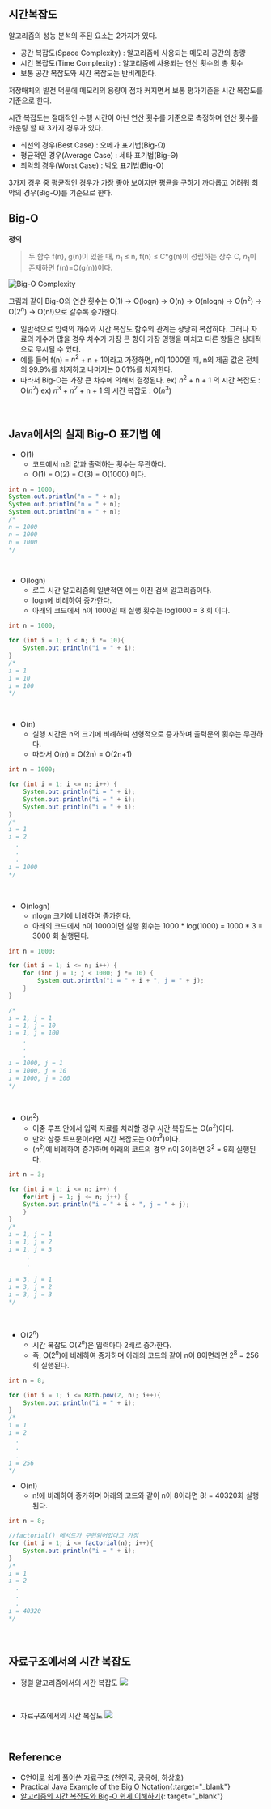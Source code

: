 ## 시간복잡도

알고리즘의 성능 분석의 주된 요소는 2가지가 있다.

- 공간 복잡도(Space Complexity) : 알고리즘에 사용되는 메모리 공간의 총량
- 시간 복잡도(Time Complexity) : 알고리즘에 사용되는 연산 횟수의 총 횟수
- 보통 공간 복잡도와 시간 복잡도는 반비례한다.

저장매체의 발전 덕분에 메모리의 용량이 점차 커지면서 보통 평가기준을 시간 복잡도를 기준으로 한다.

시간 복잡도는 절대적인 수행 시간이 아닌 연산 횟수를 기준으로 측정하며 연산 횟수를 카운팅 할 때 3가지 경우가 있다.

- 최선의 경우(Best Case) : 오메가 표기법(Big-Ω)
- 평균적인 경우(Average Case) : 세타 표기법(Big-Θ)
- 최악의 경우(Worst Case) : 빅오 표기법(Big-O)

3가지 경우 중 평균적인 경우가 가장 좋아 보이지만 평균을 구하기 까다롭고 어려워 최악의 경우(Big-O)를 기준으로 한다.
<br>

## Big-O
**정의**

> 두 함수 f(n), g(n)이 있을 때,  $n_{1}$ ≤ n, f(n) ≤ C*g(n)이 성립하는 상수 C, $n_{1}$이 존재하면 f(n)=O(g(n))이다.

![Big-O Complexity](https://github.com/qlalzl9/TIL/blob/master/Algorithm/img/Time_Complexity_1.png)

그림과 같이 Big-O의 연산 횟수는 O(1) → O(logn) → O(n) → O(nlogn) → O($n^{2}$) → O($2^{n}$) → O(n!)으로 갈수록 증가한다. 
- 일반적으로 입력의 개수와 시간 복잡도 함수의 관계는 상당히 복잡하다. 그러나 자료의 개수가 많을 경우 차수가 가장 큰 항이 가장 영행을 미치고 다른 항들은 상대적으로 무시될 수 있다.
- 예를 들어 f(n) = $n^{2}$ + n + 1이라고 가정하면, n이 1000일 때, n의 제곱 값은 전체의 99.9%를 차지하고 나머지는 0.01%를 차지한다. 
- 따라서 Big-O는 가장 큰 차수에 의해서 결정된다.
ex) $n^{2}$ + n + 1 의 시간 복잡도 : O($n^{2}$)
ex) $n^{3}$ + $n^{2}$ + n + 1 의 시간 복잡도 : O($n^{3}$)
<br>
 
## Java에서의 실제 Big-O 표기법 예
- O(1)
    * 코드에서 n의 값과 출력하는 횟수는 무관하다.
    * O(1) = O(2) = O(3) = O(1000) 이다.
```java
int n = 1000;
System.out.println("n = " + n);
System.out.println("n = " + n);
System.out.println("n = " + n);
/*
n = 1000
n = 1000
n = 1000
*/
```
<br>

- O(logn)
    * 로그 시간 알고리즘의 일반적인 예는 이진 검색 알고리즘이다.
    * logn에 비례하여 증가한다.
    * 아래의 코드에서 n이 1000일 때 실행 횟수는 log1000 = 3 회 이다.
```java
int n = 1000;

for (int i = 1; i < n; i *= 10){
    System.out.println("i = " + i);
}
/*
i = 1
i = 10
i = 100
*/
```
<br>

- O(n)
    * 실행 시간은 n의 크기에 비례하여 선형적으로 증가하며 출력문의 횟수는 무관하다.
    * 따라서 O(n) = O(2n) = O(2n+1)
```java
int n = 1000;

for (int i = 1; i <= n; i++) {
    System.out.println("i = " + i);
    System.out.println("i = " + i);
    System.out.println("i = " + i);
}
/*
i = 1
i = 2
  .
  .
  .
i = 1000
*/
```
<br>

- O(nlogn)
    * nlogn 크기에 비례하여 증가한다.
    * 아래의 코드에서 n이 1000이면 실행 횟수는 1000 * log(1000) = 1000 * 3 = 3000 회 실행된다.
```java
int n = 1000;

for (int i = 1; i <= n; i++) {
	for (int j = 1; j < 1000; j *= 10) {
		System.out.println("i = " + i + ", j = " + j);
	}
}

/*
i = 1, j = 1
i = 1, j = 10
i = 1, j = 100
	.
	.
	.
i = 1000, j = 1
i = 1000, j = 10
i = 1000, j = 100
*/
```
<br>

- O($n^{2}$)
    * 이중 루프 안에서 입력 자료를 처리할 경우 시간 복잡도는 O($n^{2}$)이다.
    * 만약 삼중 루프문이라면 시간 복잡도는 O($n^{3}$)이다.
    * ($n^{2}$)에 비례하여 증가하며 아래의 코드의 경우 n이 3이라면 $3^{2}$ = 9회 실행된다.
```java
int n = 3;

for (int i = 1; i <= n; i++) {
	for(int j = 1; j <= n; j++) {
	System.out.println("i = " + i + ", j = " + j);
	}
}
/*
i = 1, j = 1
i = 1, j = 2
i = 1, j = 3
 	 .
	 .
	 .
i = 3, j = 1
i = 3, j = 2
i = 3, j = 3
*/
```
<br>

- O($2^{n}$)
    * 시간 복잡도 O($2^{n}$)은 입력마다 2배로 증가한다. 
    * 즉, O($2^{n}$)에 비례하여 증가하며 아래의 코드와 같이 n이 8이면라면 $2^{8}$ = 256회 실행된다.
```java
int n = 8;

for (int i = 1; i <= Math.pow(2, n); i++){
	System.out.println("i = " + i);
}
/*
i = 1
i = 2
  .
  .
  .
i = 256
*/
```

- O(n!)
    * n!에 비례하여 증가하며 아래의 코드와 같이 n이 8이라면 8! = 40320회 실행된다.
```java
int n = 8;

//factorial() 메서드가 구현되어있다고 가정
for (int i = 1; i <= factorial(n); i++){
	System.out.println("i = " + i);
}
/*
i = 1
i = 2
  .
  .
  .
i = 40320
*/
```
<br>

## 자료구조에서의 시간 복잡도

- 정렬 알고리즘에서의 시간 복잡도
![](https://github.com/qlalzl9/TIL/blob/master/Algorithm/img/Time_Complexity_2.png)
<br>

- 자료구조에서의 시간 복잡도
![](https://github.com/qlalzl9/TIL/blob/master/Algorithm/img/Time_Complexity_3.png)
<br>

## Reference
- C언어로 쉽게 풀어쓴 자료구조 (천인국, 공용해, 하상호)
- [Practical Java Example of the Big O Notation](https://www.baeldung.com/java-algorithm-complexity){:target="_blank"}
- [알고리즘의 시간 복잡도와 Big-O 쉽게 이해하기](https://blog.chulgil.me/algorithm/){: target="_blank"}
